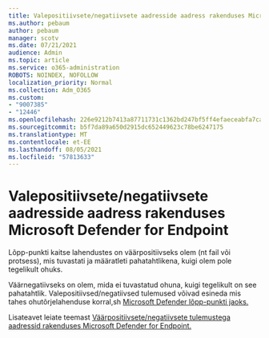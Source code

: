```yaml
---
title: Valepositiivsete/negatiivsete aadresside aadress rakenduses Microsoft Defender for Endpoint
ms.author: pebaum
author: pebaum
manager: scotv
ms.date: 07/21/2021
audience: Admin
ms.topic: article
ms.service: o365-administration
ROBOTS: NOINDEX, NOFOLLOW
localization_priority: Normal
ms.collection: Adm_O365
ms.custom:
- "9007385"
- "12446"
ms.openlocfilehash: 226e9212b7413a87711731c1362bd247bf5ff4efaeceabfa7caf31d0a97b8ede
ms.sourcegitcommit: b5f7da89a650d2915dc652449623c78be6247175
ms.translationtype: MT
ms.contentlocale: et-EE
ms.lasthandoff: 08/05/2021
ms.locfileid: "57813633"
---
```

# <a name="address-false-positivesnegatives-in-microsoft-defender-for-endpoint"></a>Valepositiivsete/negatiivsete aadresside aadress rakenduses Microsoft Defender for Endpoint

Lõpp-punkti kaitse lahendustes on väärpositiivseks olem (nt fail või protsess), mis tuvastati ja määratleti pahatahtlikena, kuigi olem pole tegelikult ohuks. 

Väärnegatiivseks on olem, mida ei tuvastatud ohuna, kuigi tegelikult on see pahatahtlik. Valepositiivsed/negatiivsed tulemused võivad esineda mis tahes ohutõrjelahenduse korral,sh [Microsoft Defender lõpp-punkti jaoks.](/microsoft-365/security/defender-endpoint/microsoft-defender-endpoint)

Lisateavet leiate teemast [Väärpositiivsete/negatiivsete tulemustega aadressid rakenduses Microsoft Defender for Endpoint.](/microsoft-365/security/defender-endpoint/defender-endpoint-false-positives-negatives)
